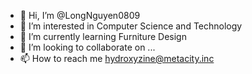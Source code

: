 - 👋 Hi, I’m @LongNguyen0809
- 👀 I’m interested in Computer Science and Technology
- 🌱 I’m currently learning Furniture Design
- 💞️ I’m looking to collaborate on ...
- 📫 How to reach me hydroxyzine@metacity.inc

<!---
LongNguyen0809/LongNguyen0809 is a ✨ special ✨ repository because its `README.md` (this file) appears on your GitHub profile.
You can click the Preview link to take a look at your changes.
--->

